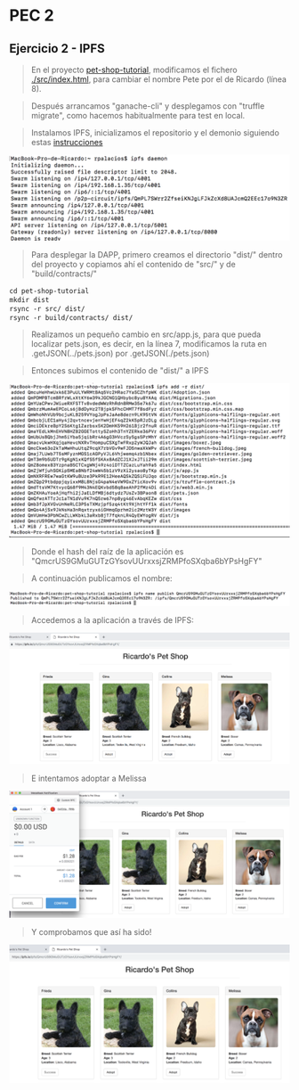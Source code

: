 # PEC 2

## Ejercicio 2 - IPFS

> En el proyecto [pet-shop-tutorial](https://github.com/rpmaya/uah-ethereum/tree/master/Pec2/Ejercicio2/pet-shop-tutorial), modificamos el fichero [./src/index.html](https://github.com/rpmaya/uah-ethereum/blob/master/Pec2/Ejercicio2/pet-shop-tutorial/src/index.html), para cambiar el nombre Pete por el de Ricardo (línea 8). 

> Después arrancamos "ganache-cli" y desplegamos con "truffle migrate", como hacemos habitualmente para test en local.

> Instalamos IPFS, inicializamos el repositorio y el demonio siguiendo estas [instrucciones](https://docs.ipfs.io/introduction/usage/)

![Img221](./img/ipfsDaemon.png)

> Para desplegar la DAPP, primero creamos el directorio "dist/" dentro del proyecto y copiamos ahí el contenido de "src/" y de "build/contracts/"

```
cd pet-shop-tutorial
mkdir dist
rsync -r src/ dist/
rsync -r build/contracts/ dist/
```

> Realizamos un pequeño cambio en src/app.js, para que pueda localizar pets.json, es decir, en la línea 7, modificamos la ruta en .getJSON(../pets.json) por .getJSON(./pets.json)

> Entonces subimos el contenido de "dist/" a IPFS

![Img222](./img/ipfs.png)

> Donde el hash del raíz de la aplicación es "QmcrUS9GMuGUTzGYsovUUrxxsjZRMPfoSXqba6bYPsHgFY" 

> A continuación publicamos el nombre:

![Img223](./img/ipfsPublish.png)

> Accedemos a la aplicación a través de IPFS:

![Img223](./img/RicardoPetShop.png)

> E intentamos adoptar a Melissa

![Img224](./img/adoptMelisa.png)

> Y comprobamos que así ha sido!

![Img225](./img/adoptedMelisa.png)